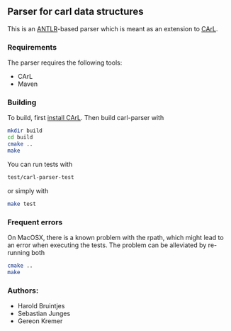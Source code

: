 Parser for carl data structures
--------------------------------------

This is an [ANTLR](http://www.antlr.org)-based parser which is meant as an extension to [CArL](https://github.com/smtrat/carl).

### Requirements

The parser requires the following tools:
- CArL
- Maven

### Building

To build, first [install CArL](https://smtrat.github.io/carl/). Then build carl-parser with

```bash
mkdir build
cd build
cmake ..
make
```

You can run tests with

```bash
test/carl-parser-test
```

or simply with

```bash
make test
```

### Frequent errors

On MacOSX, there is a known problem with the rpath, which might lead to an error when executing the tests.
The problem can be alleviated by re-running both

```bash
cmake ..
make
```

### Authors:

- Harold Bruintjes
- Sebastian Junges
- Gereon Kremer
